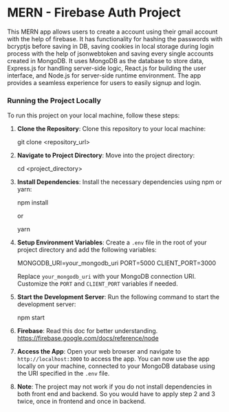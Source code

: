 <h1>MERN - Firebase Auth Project</h1>

<p>This MERN app allows users to create a account using their gmail account with the help of firebase. It has functionality for hashing the passwords with bcryptjs before saving in DB, saving cookies in local storage during login process with the help of jsonwebtoken and saving every single accounts created in MongoDB. It uses MongoDB as the database to store data, Express.js for handling server-side logic, React.js for building the user interface, and Node.js for server-side runtime environment. The app provides a seamless experience for users to easily signup and login.</p>
<h3>Running the Project Locally</h3>
  <p>To run this project on your local machine, follow these steps:

1. <b>Clone the Repository</b>: Clone this repository to your local machine:

   git clone <repository_url>

2. <b>Navigate to Project Directory</b>: Move into the project directory:

   cd <project_directory>

3. <b>Install Dependencies</b>: Install the necessary dependencies using npm or yarn:

   npm install

   or

   yarn

4. <b>Setup Environment Variables</b>: Create a `.env` file in the root of your project directory and add the following variables:

   MONGODB_URI=your_mongodb_uri
   PORT=5000
   CLIENT_PORT=3000

   Replace `your_mongodb_uri` with your MongoDB connection URI. Customize the `PORT` and `CLIENT_PORT` variables if needed.

5. <b>Start the Development Server</b>: Run the following command to start the development server:

   npm start

6. <b>Firebase</b>: Read this doc for better understanding. https://firebase.google.com/docs/reference/node

7. <b>Access the App</b>: Open your web browser and navigate to `http://localhost:3000` to access the app. You can now use the app locally on your machine, connected to your MongoDB database using the URI specified in the `.env` file.

8. <b>Note</b>: The project may not work if you do not install dependencies in both front end and backend. So you would have to apply step 2 and 3 twice, once in frontend and once in backend.
</p>